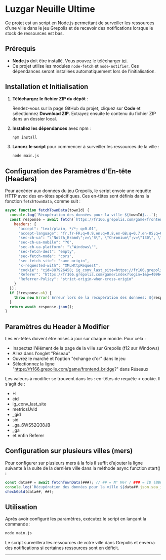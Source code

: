 # Luzgar Neuille Ultime

Ce projet est un script en Node.js permettant de surveiller les ressources d'une ville dans le jeu Grepolis et de recevoir des notifications lorsque le stock de ressources est bas. 

## Prérequis

- **Node.js** doit être installé. Vous pouvez le télécharger [ici](https://nodejs.org/).
- Ce projet utilise les modules `node-fetch` et `node-notifier`. Ces dépendances seront installées automatiquement lors de l'initialisation.

## Installation et Initialisation

1. **Téléchargez le fichier ZIP du dépôt** :

   Rendez-vous sur la page GitHub du projet, cliquez sur **Code** et sélectionnez **Download ZIP**. Extrayez ensuite le contenu du fichier ZIP dans un dossier local.

2. **Installez les dépendances** avec npm :

   ```bash
   npm install
   ```

3. **Lancez le script** pour commencer à surveiller les ressources de la ville :

   ```bash
   node main.js
   ```

## Configuration des Paramètres d'En-tête (Headers)

Pour accéder aux données du jeu Grepolis, le script envoie une requête HTTP avec des en-têtes spécifiques. Ces en-têtes sont définis dans la fonction `fetchTownData`, comme suit :

```javascript
async function fetchTownData(townId) {
  console.log(`Récupération des données pour la ville ${townId}...`);
  const response = await fetch(`https://fr166.grepolis.com/game/frontend_bridge?town_id=${townId}&action=execute&h=${H}&json={"model_url":"PremiumExchange","action_name":"read","town_id":${townId},"nl_init":true}`, {
    headers: {
      "accept": "text/plain, */*; q=0.01",
      "accept-language": "fr,fr-FR;q=0.9,en;q=0.8,en-GB;q=0.7,en-US;q=0.6",
      "sec-ch-ua": "\"Not?A_Brand\";v=\"8\", \"Chromium\";v=\"130\", \"Google Chrome\";v=\"130\"",
      "sec-ch-ua-mobile": "?0",
      "sec-ch-ua-platform": "\"Windows\"",
      "sec-fetch-dest": "empty",
      "sec-fetch-mode": "cors",
      "sec-fetch-site": "same-origin",
      "x-requested-with": "XMLHttpRequest",
      "cookie": "cid=887926458; ig_conv_last_site=https://fr166.grepolis.com/game/index; metricsUvId=6ca28653-e4a6-4670-8df1-a0a534112e4f; _gid=GA1.2.1763335869.1727852016; sid=wcksssswg8ooow4gwogcw4socgw8cwo08wogk0cgwgc00wgooksswgow8ocw4088; logged_in=false; toid=429; _ga_6WS52Q38JB=GS1.1.1728024196.503.1.1728027917.0.0.0; _ga=GA1.1.1643095463.1716331082; _gat_UA-6635454-10=1",
      "Referer": "https://fr166.grepolis.com/game/index?login=1&p=4096461&ts=1704615771",
      "Referrer-Policy": "strict-origin-when-cross-origin"
    }
  });
  if (!response.ok) {
    throw new Error(`Erreur lors de la récupération des données: ${response.statusText}`);
  }
  return await response.json();
}
```

## Paramètres du Header à Modifier

Les en-têtes doivent être mises à jour sur chaque monde. Pour cela :
- Inspectez l'élément de la page de la ville sur Grepolis (f12 sur Windows)
- Allez dans l'onglet "Réseau"
- Ouvrez le marché et l'option "échange d'or" dans le jeu
- Sélectionnez la ligne "https://fr166.grepolis.com/game/frontend_bridge?" dans Réseaux
  
Les valeurs à modifier se trouvent dans les : en-têtes de requête > cookie. Il s'agit de :
- H
- cid
- ig_conv_last_site
- metricsUvId
- _gid
- sid
- _ga_6WS52Q38JB
- _ga
- et enfin Referer

## Configuration sur plusieurs villes (mers)

Pour configurer sur plusieurs mers à la fois il suffit d'ajouter la ligne suivante à la suite de la dernière ville dans la méthode async function start() :

```javascript
const data## = await fetchTownData(###); // ## = N° Mer / ### = ID (BBCode) de la ville
console.log(`Récupération des données pour la ville ${data##.json.sea_id}...`);
checkGold(data##, ##);
```

## Utilisation

Après avoir configuré les paramètres, exécutez le script en lançant la commande :

```bash
node main.js
```

Le script surveillera les ressources de votre ville dans Grepolis et enverra des notifications si certaines ressources sont en déficit.

---
